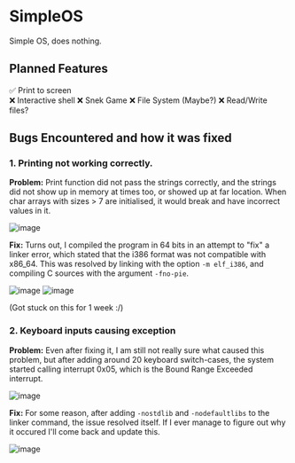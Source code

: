 # SimpleOS
Simple OS, does nothing.

## Planned Features
✅ Print to screen        
:x: Interactive shell
:x: Snek Game
:x: File System (Maybe?)
:x: Read/Write files?

## Bugs Encountered and how it was fixed
### 1. Printing not working correctly.
**Problem:**
Print function did not pass the strings correctly, and the strings did not show up in memory at times too, or showed up at far location. When char arrays with sizes > 7 are initialised, it would break and have incorrect values in it.

![image](https://user-images.githubusercontent.com/85286288/166937784-9c423862-2811-4b5a-8b26-778c32bae9de.png) 

**Fix:**
Turns out, I compiled the program in 64 bits in an attempt to "fix" a linker error, which stated that the i386 format was not compatible with x86_64. This was resolved by linking with the option `-m elf_i386`, and compiling C sources with the argument `-fno-pie`.

![image](https://user-images.githubusercontent.com/85286288/166937887-2acca694-ad27-49a9-bf6f-15b44c6ec9a0.png)
![image](https://user-images.githubusercontent.com/85286288/166937914-f7a4d056-d467-4e49-a37f-a351b347941c.png)

(Got stuck on this for 1 week :/)

### 2. Keyboard inputs causing exception
**Problem:**
Even after fixing it, I am still not really sure what caused this problem, but after adding around 20 keyboard switch-cases, the system started calling interrupt 0x05, which is the Bound Range Exceeded interrupt.

![image](https://user-images.githubusercontent.com/85286288/167602756-e71897cf-6f51-4044-b81d-c29168de1d8c.png)

**Fix:**
For some reason, after adding `-nostdlib` and `-nodefaultlibs` to the linker command, the issue resolved itself. If I ever manage to figure out why it occured I'll come back and update this.

![image](https://user-images.githubusercontent.com/85286288/167602970-01fd4803-f7a2-4560-86c9-2834014c4d97.png)
